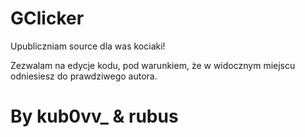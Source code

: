# GClicker

Upubliczniam source dla was kociaki! 

Zezwalam na edycje kodu, pod warunkiem, że w widocznym miejscu odniesiesz do prawdziwego autora.

# By kub0vv_ & rubus
